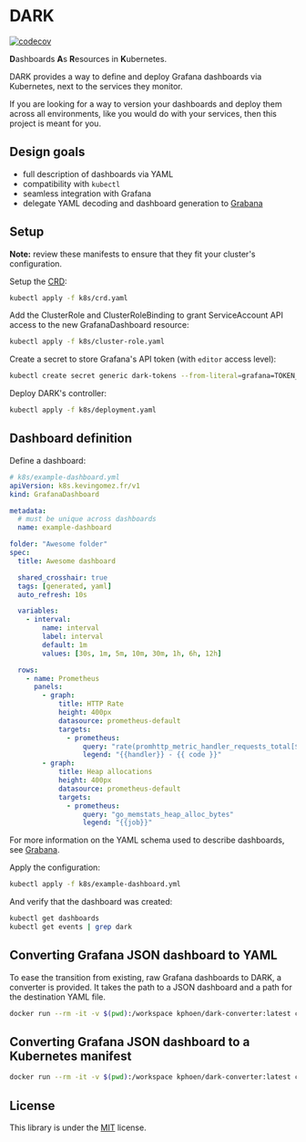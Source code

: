 # DARK

[![codecov](https://codecov.io/gh/K-Phoen/dark/branch/master/graph/badge.svg)](https://codecov.io/gh/K-Phoen/dark)

**D**ashboards **A**s **R**esources in **K**ubernetes.

DARK provides a way to define and deploy Grafana dashboards via Kubernetes, next to the services they monitor.

If you are looking for a way to version your dashboards and deploy them across all environments, like you would do
with your services, then this project is meant for you.

## Design goals

* full description of dashboards via YAML
* compatibility with `kubectl`
* seamless integration with Grafana
* delegate YAML decoding and dashboard generation to [Grabana](https://github.com/K-Phoen/grabana)

## Setup

**Note:** review these manifests to ensure that they fit your cluster's configuration.

Setup the [CRD](https://kubernetes.io/docs/tasks/access-kubernetes-api/custom-resources/custom-resource-definitions/):

```sh
kubectl apply -f k8s/crd.yaml
```

Add the ClusterRole and ClusterRoleBinding to grant ServiceAccount API access to the new GrafanaDashboard resource:

```sh
kubectl apply -f k8s/cluster-role.yaml
```

Create a secret to store Grafana's API token (with `editor` access level):

```sh
kubectl create secret generic dark-tokens --from-literal=grafana=TOKEN_HERE
```

Deploy DARK's controller:

```sh
kubectl apply -f k8s/deployment.yaml
```

## Dashboard definition

Define a dashboard:

```yaml
# k8s/example-dashboard.yml
apiVersion: k8s.kevingomez.fr/v1
kind: GrafanaDashboard

metadata:
  # must be unique across dashboards
  name: example-dashboard

folder: "Awesome folder"
spec:
  title: Awesome dashboard

  shared_crosshair: true
  tags: [generated, yaml]
  auto_refresh: 10s

  variables:
    - interval:
        name: interval
        label: interval
        default: 1m
        values: [30s, 1m, 5m, 10m, 30m, 1h, 6h, 12h]

  rows:
    - name: Prometheus
      panels:
        - graph:
            title: HTTP Rate
            height: 400px
            datasource: prometheus-default
            targets:
              - prometheus:
                  query: "rate(promhttp_metric_handler_requests_total[$interval])"
                  legend: "{{handler}} - {{ code }}"
        - graph:
            title: Heap allocations
            height: 400px
            datasource: prometheus-default
            targets:
              - prometheus:
                  query: "go_memstats_heap_alloc_bytes"
                  legend: "{{job}}"
```

For more information on the YAML schema used to describe dashboards, see [Grabana](https://github.com/K-Phoen/grabana).

Apply the configuration:

```sh
kubectl apply -f k8s/example-dashboard.yml
```

And verify that the dashboard was created:

```sh
kubectl get dashboards
kubectl get events | grep dark
```

## Converting Grafana JSON dashboard to YAML

To ease the transition from existing, raw Grafana dashboards to DARK, a converter is provided.
It takes the path to a JSON dashboard and a path for the destination YAML file.

```sh
docker run --rm -it -v $(pwd):/workspace kphoen/dark-converter:latest convert-yaml -i dashboard.json -o converted-dashboard.yaml
```

## Converting Grafana JSON dashboard to a Kubernetes manifest

```sh
docker run --rm -it -v $(pwd):/workspace kphoen/dark-converter:latest convert-k8s-manifest -i dashboard.json -o converted-dashboard.yaml test-dashboard
```

## License

This library is under the [MIT](LICENSE) license.
